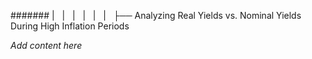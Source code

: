 ####### |   |   |   |   |   |   ├── Analyzing Real Yields vs. Nominal Yields During High Inflation Periods

*Add content here*